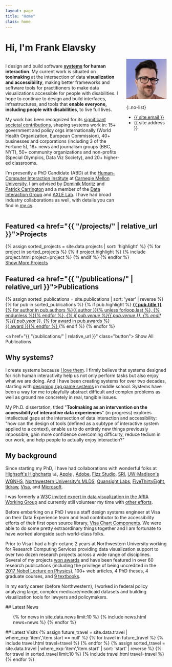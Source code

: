 ```yaml
---
layout: page
title: "Home"
class: home
---
```


# Hi, I'm Frank Elavsky

<div class="columns" markdown="1">

<div class="intro" markdown="1">

I design and build software <strong><a href="https://www.frank.computer/projects/">systems</a> for human interaction</strong>. My current work is situated on <strong>toolmaking</strong> at the intersection of data <strong>visualization and accessibility</strong>, making better frameworks and software tools for practitioners to make data visualizations accessible for people with disabilities. I hope to continue to design and build interfaces, infrastructures, and tools that <strong>enable everyone, including people with disabilities</strong>, to live full lives.

My work has been recognized for its <a href="https://hcii.cmu.edu/hcii-impacts/chartability">significant societal contributions</a>, shaping systems work in: 15+ government and policy orgs internationally (World Health Organization, European Commission), 40+ businesses and corporations (including 3 of the Fortune 5), 18+ news and journalism groups (BBC, NYT), 50+ community organizations and non-profits (Special Olympics, Data Viz Society), and 20+ higher-ed classrooms.

I'm presently a PhD Candidate (ABD) at the [Human-Computer Interaction Institute](https://hcii.cmu.edu/) at [Carnegie Mellon University](https://www.cmu.edu/). I am advised by [Dominik Moritz](https://www.domoritz.de/) and [Patrick Carrington](https://www.patrickcarrington.com/) and a member of the [Data Interaction Group](https://dig.cmu.edu/) and [AXLE Lab](https://axle-lab.com/). I have had broad industry collaborations as well, with details you can find in [my cv](https://www.frank.computer/cv/).

</div>

<div class="me" markdown="1">
<picture>
  <source srcset='/images/frank.png' type='image/jpg' />
  <img
    src='/images/frank.png'
    alt="It's me! A white man smiling with medium-short brown hair, glasses, and a light brick pink t-shirt.">
</picture>

{:.no-list}
* <a href="mailto:{{ site.email }}">{{ site.email }}</a>
* {{ site.address }}
</div>

</div>

## Featured <a href="{{ "/projects/" | relative_url }}">Projects</a>

<div class="featured-projects">
  {% assign sorted_projects = site.data.projects | sort: 'highlight' %}
  {% for project in sorted_projects %}
    {% if project.highlight %}
      {% include project.html project=project %}
    {% endif %}
  {% endfor %}
</div>
<a href="{{ "/projects/" | relative_url }}" class="button">
  <i class="fas fa-chevron-circle-right"></i>
  Show More Projects
</a>

## Featured <a href="{{ "/publications/" | relative_url }}">Publications</a>

<div class="featured-publications">
  {% assign sorted_publications = site.publications | sort: 'year' | reverse %}
  {% for pub in sorted_publications %}
    {% if pub.highlight %}
      <a href="{{ pub.html }}" class="publication">
        <strong>{{ pub.title }}</strong>
        <span class="authors">{% for author in pub.authors %}{{ author }}{% unless forloop.last %}, {% endunless %}{% endfor %}</span>.
        <i>{% if pub.venue %}{{ pub.venue }}, {% endif %}{{ pub.year }}</i>.
        {% for award in pub.awards %}<br/><span class="award"><i class="fas fa-{% if award == "Best Paper Award" %}trophy{% else %}award{% endif %}" aria-hidden="true"></i> {{ award }}</span>{% endfor %}
      </a>
    {% endif %}
  {% endfor %}
</div>

<a href="{{ "/publications/" | relative_url }}" class="button">
  <i class="fas fa-chevron-circle-right"></i>
  Show All Publications
</a>

<!-- ## What's next?

<p>My <strong>5-year vision</strong> after the completion of my PhD thesis continues my focus on tools as an intervention on human behavior. However, I will be integrating critical concerns for broader impacts of technical tools on society and our lived environments. My research agenda has three pillars: <i>creation</i>, <i>critique</i>, and <i>care</i>:
</p>
<ol>
  <li><i>On creation:</i> I will contribute <b>practical advancements</b> in the state of the art in accessible data visualization tool development. I have made a career of building and co-designing useful tools that find purchase in working communities. I will strengthen this work moving forward, focusing especially on making accessibility work more accessible and scaling accessibility infrastructure.</li>
  <li><i>On critique:</i> I will contribute <b>humanistic and critical inquiry</b> of tools and toolmaking, within the social context of disability. My agenda will not solely focus on optimistic production of technology, but also advance our understanding of the past harms, present limitations, and future challenges of the sociotechnical entanglement of tools and the construct of disability.</li>
  <li><i>On care:</i> I will contribute <b>theoretical and empirical knowledge</b> of practitioner-tool relationships. I intend to investigate why tool-users and tool makers choose to care for, and not care for, some tools. On <i>caring for</i>, I will conduct longitudinal interview, co-design, and ethnographic work in the context of open-source software maintenance, specifically focusing on contexts of accessibility repair. On <i>not-caring for</i>, I intend to investigate, through qualitative expert interviews, preliminary research into why some practitioners respond to generative and agentic AI with disgust and refusal.</li>
</ol> -->

## Why systems?
I create systems because <a href="https://www.frank.computer/blog/2024/11/love-of-systems.html">I love them</a>. I firmly believe that systems designed for rich human interactivity help us not only perform tasks but also enjoy what we are doing. And I have been creating systems for over two decades, starting with <a href="https://www.frank.computer/projects/#Personal:-Braven">designing rpg game systems</a> in middle school. Systems have been a way for me to playfully abstract difficult and complex problems as well as ground me concretely in real, tangible issues.

My Ph.D. dissertation, titled "<b>Toolmaking as an intervention on the accessibility of interactive data experiences</b>" (in progress) explores intellectual gaps at the intersection of data interaction and accessibility: "how can the design of tools (defined as a subtype of interactive system applied to a context), enable us to do entirely new things previously impossible, gain more confidence overcoming difficulty, reduce tedium in our work, and help people to actually enjoy interaction?"

## My background

<div class="intro" markdown="1">

Since starting my PhD, I have had collaborations with wonderful folks at [Highsoft's Highcharts](https://www.highcharts.com/) 📊, [Apple](https://www.apple.com/) <i class="fab fa-apple" aria-label="apple logo"></i>, [Adobe](https://www.adobe.com/), [Fizz Studio](https://fizz.studio/), [SRI](https://www.sri.com/research/education-learning/), [UW-Madison's WGNHS](https://home.wgnhs.wisc.edu/), [Northwestern University's MLDS](https://www.mccormick.northwestern.edu/machine-learning-data-science/), [Quansight Labs](https://labs.quansight.org/), [FiveThirtyEight](https://fivethirtyeight.com/), [tldraw](https://tldraw.dev/), [Visa](https://design.visa.com/data-visualization/charts/overview/examples/), and [Microsoft](https://www.microsoft.com/).

I was formerly a [W3C invited expert in data visualization in the ARIA Working Group](https://www.w3.org/groups/wg/aria/former-participants/#:~:text=Frank%20Elavsky) and currently still volunteer my time with [other efforts](https://www.frank.computer/cv/#service).

Before embarking on a PhD I was a staff design systems engineer at Visa on their Data Experience team and lead contributor to the accessibility efforts of their first open source library, [Visa Chart Components](https://github.com/visa/visa-chart-components). We were able to do some pretty extraordinary things together and I am fortunate to have worked alongside such world-class folks.

Prior to Visa I had a high-octane 2 years at Northwestern University working for Research Computing Services providing data visualization support to over two dozen research projects across a wide range of disciplines. Several of my projects [won awards](https://www.frank.computer/cv/#awards) and have been featured in over 60 research publications (including the privilege of being uncredited in the [2017 Nobel Lecture on Physics](https://journals.aps.org/rmp/abstract/10.1103/RevModPhys.90.040502)), 100+ web articles, 4 PhD theses, 4 graduate courses, and [9 textbooks](https://www.google.com/search?q=%22Frank+elavsky%22&hl=en&tbm=bks&sxsrf=APq-WBuA3-rFi5BAWgvu7rf_ax78Iee66w:1648824562316&ei=8hBHYsf-Eu-FytMPsZ-B0AI&start=0&sa=N&ved=2ahUKEwjHv9WSjvP2AhXvgnIEHbFPACo4ChDy0wN6BAgBED0&biw=896&bih=931&dpr=2).

In my early career (before Northwestern), I worked in federal policy analyzing large, complex medicare/medicaid datasets and building visualization tools for lawyers and policymakers.

</div>

<div class="news-travel" markdown="1">

<div class="news" markdown="1">
## Latest News

<ul>
{% for news in site.data.news limit:10 %}
  {% include news.html news=news %}
{% endfor %}
</ul>

</div>

<div class="travel" markdown="1">
## Latest Visits

<table>
<tbody>
{% assign future_travel = site.data.travel | where_exp:'item','item.start == null' %}
{% for travel in future_travel %}
  {% include travel.html travel=travel %}
{% endfor %}
{% assign sorted_travel = site.data.travel | where_exp:'item','item.start' | sort: 'start' | reverse %}
{% for travel in sorted_travel limit:10 %}
  {% include travel.html travel=travel %}
{% endfor %}
</tbody>
</table>

</div>

</div>
